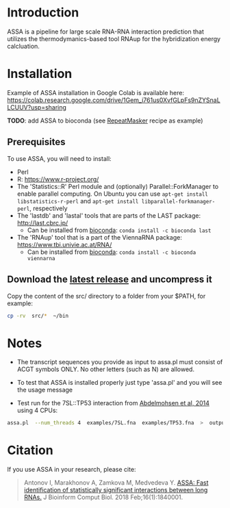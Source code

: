 # Introduction
ASSA is a pipeline for large scale RNA-RNA interaction prediction that utilizes
the thermodymanics-based tool RNAup for the hybridization energy calcluation.

# Installation
Example of ASSA installation in Google Colab is available here: https://colab.research.google.com/drive/1Gem_i761us0XvfGLpFs9nZYSnaLLCUUV?usp=sharing

**TODO**: add ASSA to bioconda (see [RepeatMasker](https://github.com/bioconda/bioconda-recipes/tree/master/recipes/repeatmasker) recipe as example)

## Prerequisites
To use ASSA, you will need to install:
* Perl
* R: https://www.r-project.org/
* The 'Statistics::R' Perl module and (optionally) Parallel::ForkManager to enable parallel computing. On Ubuntu you can use `apt-get install libstatistics-r-perl` and `apt-get install libparallel-forkmanager-perl`, respectively
* The 'lastdb' and 'lastal' tools that are parts of the LAST package: http://last.cbrc.jp/
  * Can be installed from [bioconda](https://anaconda.org/bioconda/last): `conda install -c bioconda last`
* The 'RNAup' tool that is a part of the ViennaRNA package: https://www.tbi.univie.ac.at/RNA/
  * Can be installed from [bioconda](https://anaconda.org/bioconda/viennarna): `conda install -c bioconda viennarna`

## Download the [latest release](https://github.com/vanya-antonov/assa/releases) and uncompress it
Copy the content of the src/ directory to a folder from your $PATH, for example:
```bash
cp -rv  src/*  ~/bin
```

# Notes
 * The transcript sequences you provide as input to assa.pl must consist of ACGT symbols ONLY.
   No other letters (such as N) are allowed.

 * To test that ASSA is installed properly just type 'assa.pl' and you will see the usage message

 * Test run for the 7SL::TP53 interaction from [Abdelmohsen et al, 2014](https://www.ncbi.nlm.nih.gov/pubmed/25123665) using 4 CPUs:
```bash
assa.pl  --num_threads 4  examples/7SL.fna  examples/TP53.fna  >  output.txt
```

# Citation
If you use ASSA in your research, please cite:
> Antonov I, Marakhonov A, Zamkova M, Medvedeva Y.
> [ASSA: Fast identification of statistically significant interactions between long RNAs.](https://www.ncbi.nlm.nih.gov/pubmed/29375012)
> J Bioinform Comput Biol. 2018 Feb;16(1):1840001.
